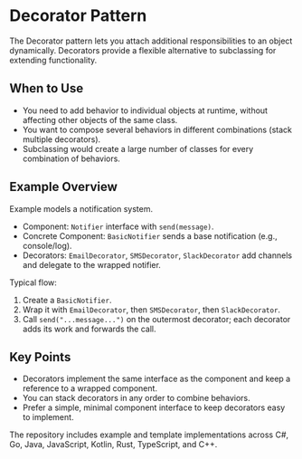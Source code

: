  # Decorator Pattern

 The Decorator pattern lets you attach additional responsibilities to an object dynamically. Decorators provide a flexible alternative to subclassing for extending functionality.

 ## When to Use
 - You need to add behavior to individual objects at runtime, without affecting other objects of the same class.
 - You want to compose several behaviors in different combinations (stack multiple decorators).
 - Subclassing would create a large number of classes for every combination of behaviors.

 ## Example Overview
 Example models a notification system.
 - Component: `Notifier` interface with `send(message)`.
 - Concrete Component: `BasicNotifier` sends a base notification (e.g., console/log).
 - Decorators: `EmailDecorator`, `SMSDecorator`, `SlackDecorator` add channels and delegate to the wrapped notifier.

 Typical flow:
 1) Create a `BasicNotifier`.
 2) Wrap it with `EmailDecorator`, then `SMSDecorator`, then `SlackDecorator`.
 3) Call `send("...message...")` on the outermost decorator; each decorator adds its work and forwards the call.

 ## Key Points
 - Decorators implement the same interface as the component and keep a reference to a wrapped component.
 - You can stack decorators in any order to combine behaviors.
 - Prefer a simple, minimal component interface to keep decorators easy to implement.

 The repository includes example and template implementations across C#, Go, Java, JavaScript, Kotlin, Rust, TypeScript, and C++.

